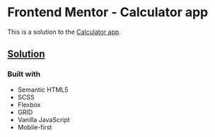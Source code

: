 # Frontend Mentor - Calculator app

This is a solution to the [Calculator app](https://www.frontendmentor.io/challenges/calculator-app-9lteq5N29).

## [Solution](https://HAIGHGG.github.io/CalculatorApp)

### Built with

- Semantic HTML5
- SCSS
- Flexbox
- GRID
- Vanilla JavaScript
- Mobile-first
